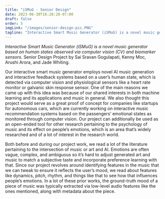 ```yaml
---
title: "iSMuG - Senior Design"
date: 2023-06-30T16:28:28-07:00
draft: false
order: 5
imgLink: "/images/senior-design-pic.PNG"
tagline: "Interactive Smart Music Generator (iSMuG) is a novel music generator based on human states observed via computer vision (CV) and biomarker sensors."
---
```

*Interactive Smart Music Generator (iSMuG) is a novel music generator based on human states observed via computer vision (CV) and biomarker sensors.*
Senior Design Project by Sai Sravan Gogulapati, Kenny Moc, Arushi Arora, and Jade Whiting.

Our interactive smart music generator employs novel AI music generation and interactive feedback systems based on a user’s human state, which is detected via computer vision and physiological sensors like a heart rate monitor or galvanic skin response sensor. One of the main reasons we came up with this idea was because of our shared interests in both machine learning and its applications and music in general. We also thought this project would serve as a great proof of concept for companies like startups for autonomous cars, which are currently working on interactive music recommendation systems based on the passengers’ emotional states as monitored through computer vision. Our project can additionally be used as an open-ended tool for other research pertaining to the psychology of music and its effect on people’s emotions, which is an area that’s widely researched and of a lot of interest in the research world.

Both before and during our project work, we read a lot of the literature pertaining to the intersection of music or art and AI. Emotions are often vague, complex, and ambiguous so it’s hard to adjust generated art and music to match a subjective taste and incorporate preference learning with that. Since our project revolves around identifying features in the music that we can tweak to ensure it reflects the user’s mood, we read about features like dynamics, pitch, rhythm, and things like that to see how that influences people’s emotions. In a lot of these prior works, the ground-truth mood of a piece of music was typically extracted via low-level audio features like the ones mentioned, along with metadata about the piece.